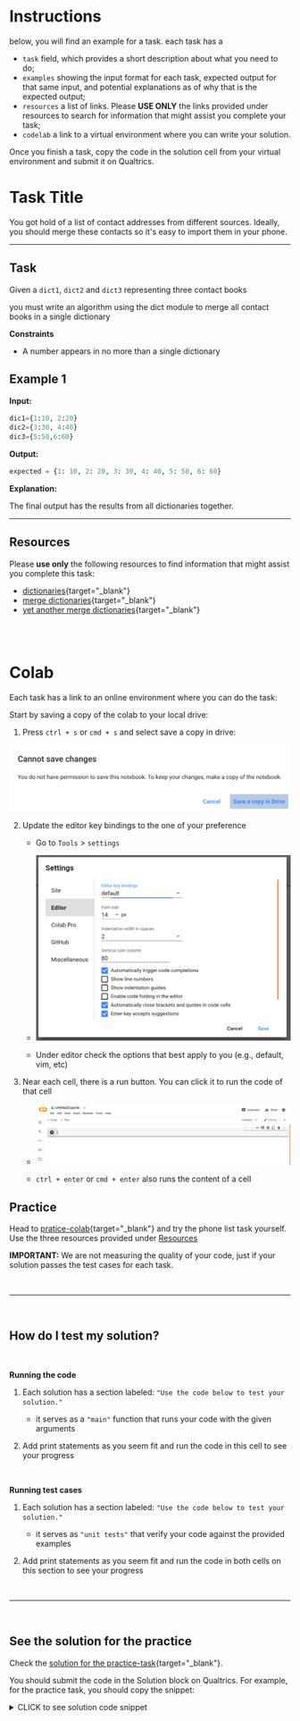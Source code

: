 # Instructions


below, you will find an example for a task. each task has a


* `task` field, which provides a short description about what you need to do;
* `examples` showing the input format for each task, expected output for that same input, and potential explanations as of why that is the expected output;
* `resources` a list of links. Please **USE ONLY** the links provided under resources to search for information that might assist you complete your task;
* `codelab` a link to a virtual environment where you can write your solution. 

Once you finish a task, copy the code in the solution cell from your virtual environment and submit it on Qualtrics.




# Task Title


You got hold of a list of contact addresses from different sources. Ideally, you should merge these contacts so it's easy to import them in your phone. 

___


## Task


Given a `dict1`, `dict2` and `dict3` representing three contact books


you must write an algorithm using the dict module to merge all contact books in a single dictionary


**Constraints**

* A number appears in no more than a single dictionary


## Example 1



**Input:**

```python
dic1={1:10, 2:20}
dic2={3:30, 4:40}
dic3={5:50,6:60}
```

**Output:**

```python
expected = {1: 10, 2: 20, 3: 30, 4: 40, 5: 50, 6: 60}
```

**Explanation:**

The final output has the results from all dictionaries together. 




___


## Resources

Please **use only** the following resources to find information that might assist you complete this task:


* [dictionaries](https://docs.python.org/3/tutorial/datastructures.html#dictionaries){target="_blank"}
* [merge dictionaries](https://stackoverflow.com/questions/38987/how-do-i-merge-two-dictionaries-in-a-single-expression-take-union-of-dictionari){target="_blank"}
* [yet another merge dictionaries](https://stackoverflow.com/questions/65539313/combine-two-dictionaries-with-preference-to-one-of-them){target="_blank"}


<br>
<br>


# Colab


Each task has a link to an online environment where you can do the task:

Start by saving a copy of the colab to your local drive:

1. Press `ctrl + s` or `cmd + s` and select save a copy in drive:

![image info](./colab-save-copy.png)


2. Update the editor key bindings to the one of your preference

    * Go to `Tools` > `settings`

    * ![image info](./colab-settings.png)

    * Under editor check the options that best apply to you (e.g., default, vim, etc)


3. Near each cell, there is a run button. You can click it to run the code of that cell

    * ![image info](./colab-empty.png)

    * `ctrl + enter` or `cmd + enter` also runs the content of a cell


## Practice 

Head to [pratice-colab](https://colab.research.google.com/drive/18XUYSK1lUynsK1Mn9nj7foxDzw7MKSSO?usp=sharing){target="_blank"} and try the phone list task yourself. Use the three resources provided under [Resources](#Resources)


**IMPORTANT:** We are not measuring the quality of your code, just if your solution passes the test cases for each task.

<br>

___

<br>

## How do I test my solution?

<br>

**Running the code**

1. Each solution has a section labeled: `"Use the code below to test your solution."`

    * it serves as a `"main"` function that runs your code with the given arguments


2. Add print statements as you seem fit and run the code in this cell to see your progress

<br>

**Running test cases**


1. Each solution has a section labeled: `"Use the code below to test your solution."`

    * it serves as `"unit tests"`  that verify your code against the provided examples


2. Add print statements as you seem fit and run the code in both cells on this section to see your progress

<br>

___

<br>

## See the solution for the practice


Check the [solution for the practice-task](https://colab.research.google.com/drive/1opTGbTV0NqEA9g-uRISYPQ-yyI6QeeLO?usp=sharing){target="_blank"}. 

You should submit the code in the Solution block on Qualtrics. For example, for the practice task, you should copy the snippet:

<details>
    <summary>CLICK to see solution code snippet</summary>
    class Solution(object):

        def merge_dict(self, d1: dict, d2: dict, d3: dict) -> dict:
            
            result = dict()
            for current in [d1, d2, d3]:
            result.update(current)
            print(result) # just for debugging

            return result
</details>     
